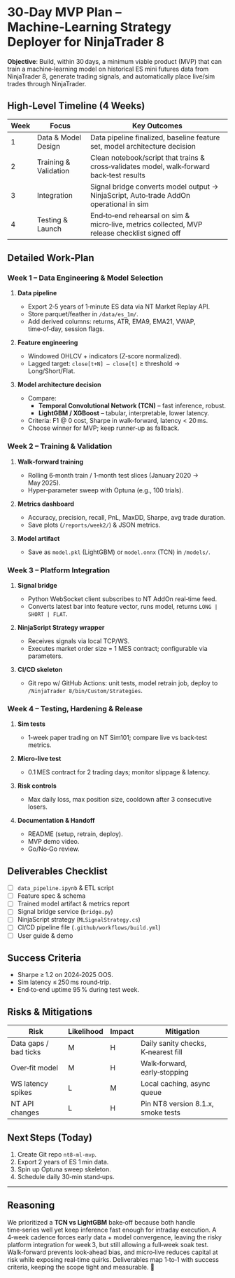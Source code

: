 # 30‑Day MVP Plan – Machine‑Learning Strategy Deployer for NinjaTrader 8

**Objective**: Build, within 30 days, a minimum viable product (MVP) that can train a machine‑learning model on historical ES mini futures data from NinjaTrader 8, generate trading signals, and automatically place live/sim trades through NinjaTrader.

## High‑Level Timeline (4 Weeks)

| Week | Focus | Key Outcomes |
|------|-------|--------------|
| 1 | Data & Model Design | Data pipeline finalized, baseline feature set, model architecture decision |
| 2 | Training & Validation | Clean notebook/script that trains & cross‑validates model, walk‑forward back‑test results |
| 3 | Integration | Signal bridge converts model output → NinjaScript, Auto‑trade AddOn operational in sim |
| 4 | Testing & Launch | End‑to‑end rehearsal on sim & micro‑live, metrics collected, MVP release checklist signed off |

## Detailed Work‑Plan

### Week 1 – Data Engineering & Model Selection
1. **Data pipeline**
   * Export 2‑5 years of 1‑minute ES data via NT Market Replay API.
   * Store parquet/feather in `/data/es_1m/`.
   * Add derived columns: returns, ATR, EMA9, EMA21, VWAP, time‑of‑day, session flags.

2. **Feature engineering**
   * Windowed OHLCV + indicators (Z‑score normalized).
   * Lagged target: `close[t+N] – close[t]` ≥ threshold → Long/Short/Flat.

3. **Model architecture decision**
   * Compare:
     * **Temporal Convolutional Network (TCN)** – fast inference, robust.
     * **LightGBM / XGBoost** – tabular, interpretable, lower latency.
   * Criteria: F1 @ 0 cost, Sharpe in walk‑forward, latency < 20 ms.
   * Choose winner for MVP; keep runner‑up as fallback.

### Week 2 – Training & Validation
1. **Walk‑forward training**
   * Rolling 6‑month train / 1‑month test slices (January 2020 → May 2025).
   * Hyper‑parameter sweep with Optuna (e.g., 100 trials).

2. **Metrics dashboard**
   * Accuracy, precision, recall, PnL, MaxDD, Sharpe, avg trade duration.
   * Save plots (`/reports/week2/`) & JSON metrics.

3. **Model artifact**
   * Save as `model.pkl` (LightGBM) or `model.onnx` (TCN) in `/models/`.

### Week 3 – Platform Integration
1. **Signal bridge**
   * Python WebSocket client subscribes to NT AddOn real‑time feed.
   * Converts latest bar into feature vector, runs model, returns `LONG | SHORT | FLAT`.

2. **NinjaScript Strategy wrapper**
   * Receives signals via local TCP/WS.
   * Executes market order size = 1 MES contract; configurable via parameters.

3. **CI/CD skeleton**
   * Git repo w/ GitHub Actions: unit tests, model retrain job, deploy to `/NinjaTrader 8/bin/Custom/Strategies`.

### Week 4 – Testing, Hardening & Release
1. **Sim tests**
   * 1‑week paper trading on NT Sim101; compare live vs back‑test metrics.

2. **Micro‑live test**
   * 0.1 MES contract for 2 trading days; monitor slippage & latency.

3. **Risk controls**
   * Max daily loss, max position size, cooldown after 3 consecutive losers.

4. **Documentation & Handoff**
   * README (setup, retrain, deploy).
   * MVP demo video.
   * Go/No‑Go review.

## Deliverables Checklist
- [ ] `data_pipeline.ipynb` & ETL script  
- [ ] Feature spec & schema  
- [ ] Trained model artifact & metrics report  
- [ ] Signal bridge service (`bridge.py`)  
- [ ] NinjaScript strategy (`MLSignalStrategy.cs`)  
- [ ] CI/CD pipeline file (`.github/workflows/build.yml`)  
- [ ] User guide & demo

## Success Criteria
* Sharpe ≥ 1.2 on 2024‑2025 OOS.
* Sim latency ≤ 250 ms round‑trip.
* End‑to‑end uptime 95 % during test week.

## Risks & Mitigations
| Risk | Likelihood | Impact | Mitigation |
|------|------------|--------|------------|
| Data gaps / bad ticks | M | H | Daily sanity checks, K‑nearest fill |
| Over‑fit model | M | H | Walk‑forward, early‑stopping |
| WS latency spikes | L | M | Local caching, async queue |
| NT API changes | L | H | Pin NT8 version 8.1.x, smoke tests |

## Next Steps (Today)
1. Create Git repo `nt8‑ml‑mvp`.
2. Export 2 years of ES 1 min data.
3. Spin up Optuna sweep skeleton.
4. Schedule daily 30‑min stand‑ups.

---

## Reasoning
We prioritized a **TCN vs LightGBM** bake‑off because both handle time‑series well yet keep inference fast enough for intraday execution. A 4‑week cadence forces early data + model convergence, leaving the risky platform integration for week 3, but still allowing a full‑week soak test. Walk‑forward prevents look‑ahead bias, and micro‑live reduces capital at risk while exposing real‑time quirks. Deliverables map 1‑to‑1 with success criteria, keeping the scope tight and measurable. 🚀


